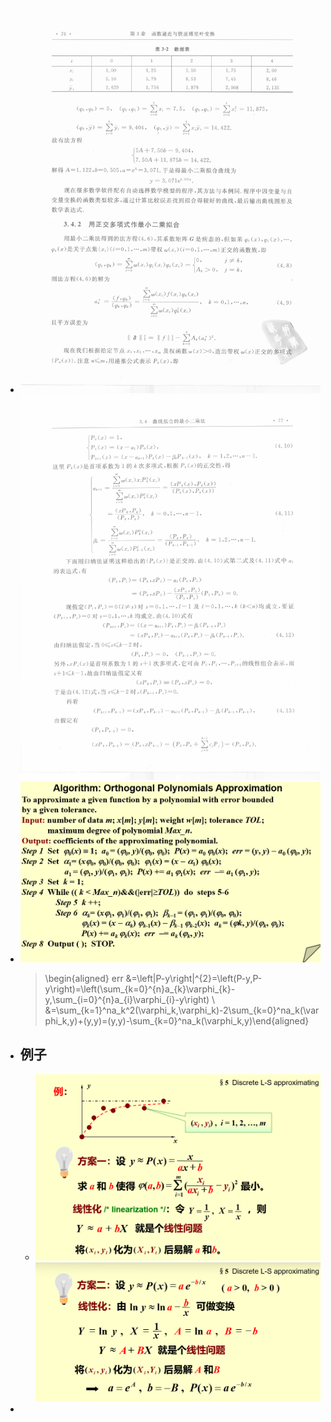 - ![image.png](../assets/image_1705077181528_0.png)
  ![image.png](../assets/image_1705077190408_0.png)
- ![image.png](../assets/image_1705076772765_0.png)
  > \begin{aligned} err &=\left\|P-y\right\|^{2}=\left(P-y,P-y\right)=\left(\sum_{k=0}^{n}a_{k}\varphi_{k}-y,\sum_{i=0}^{n}a_{i}\varphi_{i}-y\right) \\
  &=\sum_{k=1}^na_k^2(\varphi_k,\varphi_k)-2\sum_{k=0}^na_k(\varphi_k,y)+(y,y)=(y,y)-\sum_{k=0}^na_k(\varphi_k,y)\end{aligned}
- ## 例子
	- ![image.png](../assets/image_1705077664877_0.png)
	  ![image.png](../assets/image_1705077848679_0.png)
-